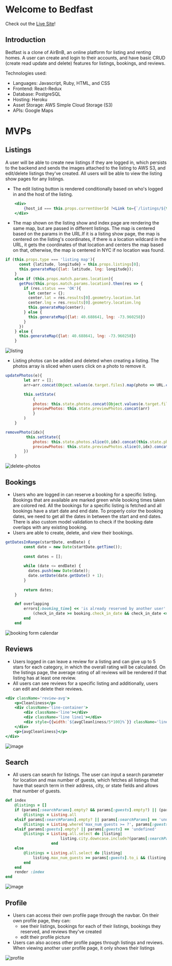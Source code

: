# Welcome to Bedfast

Check out the [Live Site](https://bedfast.herokuapp.com/)!

## Introduction
Bedfast is a clone of AirBnB, an online platform for listing and renting homes. A user can create and login to their accounts, and have basic CRUD (create read update and delete) features for listings, bookings, and reviews.

Technologies used:
- Languages: Javascript, Ruby, HTML, and CSS
- Frontend: React-Redux
- Database: PostgreSQL
- Hosting: Heroku
- Asset Storage: AWS Simple Cloud Storage (S3)
- APIs: Google Maps

# MVPs
## Listings
A user will be able to create new listings if they are logged in, which persists to the backend and sends the images attached to the listing to AWS S3, and edit/delete listings they've created. All users will be able to view the listing show pages for any listings. 
- The edit listing button is rendered conditionally based on who's logged in and the host of the listing. 
```jsx 
    <div>
        {host_id === this.props.currentUserId ?<Link to={`/listings/${this.props.match.params.listingId}/edit`} className='fancy-btn'>Edit this Listing</Link> : <></> }
    </div>
```
- The map shown on the listing show and index page are rendering the same map, but are passed in different listings. The map is centered based on the params in the URL.If it is a listing show page, the map is centered on the listing's coordinates, if there is a location wildcard in the URL, it gets the coordinates of that location and centers the map based on that, otherwise, the map is centered in NYC if no location was found.
```jsx
if (this.props.type === 'listing map'){
      const {latitude, longitude} = this.props.listings[0];
      this.generateMap({lat: latitude, lng: longitude});
    }
    else if (this.props.match.params.location){
      getPos(this.props.match.params.location).then(res => {
        if (res.status === 'OK'){
          let center = {};
          center.lat = res.results[0].geometry.location.lat
          center.lng = res.results[0].geometry.location.lng
          this.generateMap(center);
        } else {
          this.generateMap({lat: 40.688641, lng: -73.960258})
        }
      })
    } else {
      this.generateMap({lat: 40.688641, lng: -73.960258})
    }
```
![listing](https://user-images.githubusercontent.com/59910096/173415020-05a9b496-66e6-4ed4-b7b6-939be0e9cd1d.gif)
- Listing photos can be added and deleted when creating a listing. The photos array is sliced when users click on a photo to remove it.
```jsx
updatePhotos(e){
        let arr = [];
        arr=arr.concat(Object.values(e.target.files).map(photo => URL.createObjectURL(photo)))

        this.setState(
            {
            photos: this.state.photos.concat(Object.values(e.target.files)),
            previewPhotos: this.state.previewPhotos.concat(arr)
            }
        )
    }

removePhoto(idx){
         this.setState({
            photos: this.state.photos.slice(0,idx).concat(this.state.photos.slice(idx+1)),
            previewPhotos: this.state.previewPhotos.slice(0,idx).concat(this.state.previewPhotos.slice(idx+1))
        })
    }
```
![delete-photos](https://user-images.githubusercontent.com/59910096/173414715-fd13fa5f-31fc-403a-a2a0-e37396b30159.gif)

## Bookings
- Users who are logged in can reserve a booking for a specific listing. Bookings that are available are marked green while booking times taken are colored red. All the bookings for a specific listing is fetched and all bookings have a start date and end date. To properly color the booking dates, we need to get all the dates in between the start and end dates. There is also custom model validation to check if the booking date overlaps with any existing booking.
- Users are able to create, delete, and view their bookings.
```jsx
getDatesInRange(startDate, endDate) {
        const date = new Date(startDate.getTime());
      
        const dates = [];
      
        while (date <= endDate) {
          dates.push(new Date(date));
          date.setDate(date.getDate() + 1);
        }
      
        return dates;
    }
```
```rb
    def overlapping
        errors[:booking_time] << 'is already reserved by another user' if Listing.find(listing_id).bookings.any? do |booking|
            (check_in_date >= booking.check_in_date && check_in_date <= booking.check_out_date) || (check_out_date <= booking.check_out_date && check_out_date >= booking.check_in_date)
        end
    end
```
![booking form calendar](https://user-images.githubusercontent.com/59910096/173415105-ae1770e2-b53a-4b10-9fe9-83d17f7c9d02.PNG)

## Reviews
- Users logged in can leave a review for a listing and can give up to 5 stars for each category, in which the overall rating will be calculated. On the listings page, the average rating of all reviews will be rendered if that listing has at least one review. 
- All users can see reviews for a specific listing and additionally, users can edit and delete their reviews.
```jsx
<div className='review-avg'>
    <p>Cleanliness</p>
    <div className='line-container'>
        <div className='line'></div>
        <div className='line line1'></div>
        <div style={{width:`${avgCleanliness/5*100}%`}} className='line line2'></div>
    </div>
    <p>{avgCleanliness}</p>
</div>
```
![image](https://user-images.githubusercontent.com/59910096/173415643-7e66b4b9-3dd4-446b-9f3d-e75d32b7d07f.png)

## Search
- All users can search for listings. The user can input a search parameter for location and max number of guests, which fetches all listings that have that search term in their address, city, or state fields and allows that number of guests.
```rb
def index
    @listings = []
    if (params[:searchParams].empty? && params[:guests].empty?) || (params[:searchParams] == 'undefined' && params[:guests] == 'undefined')
        @listings = Listing.all
    elsif params[:searchParams].empty? || params[:searchParams] == 'undefined'
        @listings = Listing.where('max_num_guests >= ?', params[:guests])
    elsif params[:guests].empty? || params[:guests] == 'undefined'
        @listings = Listing.all.select do |listing|
                        listing.city.downcase.include?(params[:searchParams].downcase) || listing.state.downcase.include?(params[:searchParams].downcase) || listing.address.downcase.include?(params[:searchParams].downcase)
                    end
    else
        @listings = Listing.all.select do |listing|
            listing.max_num_guests >= params[:guests].to_i && (listing.city.downcase.include?(params[:searchParams].downcase) || listing.state.downcase.include?(params[:searchParams].downcase) || listing.address.downcase.include?(params[:searchParams].downcase))
        end
    end
    render :index
end
```
![image](https://user-images.githubusercontent.com/59910096/173415740-89f1d058-bbaf-43d7-8025-309a2e11bcb3.png)


## Profile
- Users can access their own profile page through the navbar. On their own profile page, they can:
    - see their listings, bookings for each of their listings, bookings they reserved, and reviews they've created
    - edit their profile picture
- Users can also access other profile pages through listings and reviews. When viewing another user profile page, it only shows their listings

![profile](https://user-images.githubusercontent.com/59910096/173416200-82487365-dae2-4cf6-9187-534e91340528.gif)
